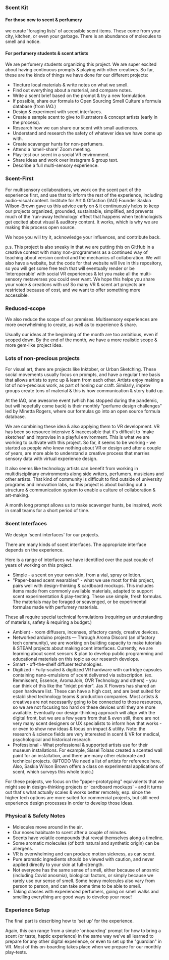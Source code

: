 ### Scent Kit
#### For those new to scent & perfumery
we curate 'foraging lists' of accessible scent items. These come from your city, kitchen, or even your garbage.
There is an abundance of molecules to smell and notice.

#### For perfumery students & scent artists
We are perfumery students organizing this project.
We are super excited about having continuous prompts & playing with other creatives.
So far, these are the kinds of things we have done for our different projects:

* Tincture local materials & write notes on what we smell.
* Find out everything about a material, and compare notes.
* Write a scent brief based on the prompt & try a new formulation.
* If possible, share our formula to Open Sourcing Smell Culture's formula database (from IAO.)
* Design & experiment with scent interfaces.
* Create a sample scent to give to illustrators & concept artists (early in the process).
* Research how we can share our scent with small audiences.
* Understand and research the safety of whatever idea we have come up with.
* Create scavenger hunts for non-perfumers.
* Attend a 'smell-share' Zoom meeting.
* Play-test our scent in a social VR environment.
* Share ideas and work over instagram & group text.
* Describe a full multi-sensory experience.

### Scent-First
For multisensory collaborations, we work on the scent part of the experience first, and use that to inform the rest of the experience, including audio-visual content. Institute for Art & Olfaction (IAO) Founder Saskia Wilson-Brown gave us this advice early on & it continuously helps to keep our projects organized, grounded, sustainable, simplified, and prevents much of the 'run-away technology' effect that happens when technologists get excited about visual & auditory content. It works, which is why we are making this process open source.

We hope you will try it, acknowledge your influences, and contribute back.

p.s. This project is also sneaky in that we are putting this on GitHub in a creative context with many non-programmers as a continued way of teaching about version control and the mechanics of collaboration. We will also have a website, but the code for that website will live in this repository, so you will get some free tech that will eventually render or be 'interoperable' with social VR experiences & let you make all the multi-sensory metaverses you could ever want. We hope this helps you share your voice & creations with us! So many VR & scent art projects are restricted because of cost, and we want to offer something more accessible.

### Reduced-scope
We also reduce the scope of our premises. Multisensory experiences are more overwhelming to create, as well as to experience & share. 

Usually our ideas at the beginning of the month are too ambitious, even if scoped down.
By the end of the month, we have a more realistic scope & more gem-like project idea.

### Lots of non-precious projects
For visual art, there are projects like Inktober, or Urban Sketching. These social movements usually focus on prompts, and have a regular time basis that allows artists to sync up & learn from each other. Artists enjoy making a lot of non-precious work, as part of honing our craft. Similarly, improv groups create tons of material & this is how communication & story build up.

At the IAO, one awesome event (which has stopped during the pandemic, but will hopefully come back) is their monthly "perfume design challenges" led by Minetta Rogers, where our formulas go into an open source formula database.

We are combining these idea & also applying them to VR development. VR has been so resource intensive & inaccessible that it's difficult to 'make sketches' and improvise in a playful environment. This is what we are working to cultivate with this project. So far, it seems to be working - we started as people who knew nothing about VR or design and after a couple of years, are more able to understand a creative process that marries sensory data with virtual experience design.

It also seems like technology artists can benefit from working in multidisciplinary environments along side writers, perfumers, musicians and other artists. That kind of community is difficult to find outside of university programs and innovation labs, so this project is about building out a structure & communication system to enable a culture of collaboration & art-making.

A month long prompt allows us to make scavenger hunts, be inspired, work in small teams for a short period of time.

### Scent Interfaces

We design 'scent interfaces' for our projects.  

There are many kinds of scent interfaces.
The appropriate interface depends on the experience.

Here is a range of interfaces we have identified over the past couple of years of working on this project.

* Simple - a scent on your own skin, from a vial, spray or lotion.
* "Paper-based scent wearables" - what we use most for this project, pairs well with design-thinking & cardboard mockups. This includes items made from commonly available materials, adapted to support scent experimentation & play-testing. These use simple, fresh formulas. The materials may be foraged or scavenged, or be experimental formulas made with perfumery materials.

These all require special technical formulations (requiring an understanding of materials, safety & requiring a budget.)
* Ambient - room diffusers, incenses, olfactory candy, creative devices.
* Networked arduino projects — Through Aroma Discord (an olfactory tech community), we are working on building capacity to make tutorials & STEAM projects about making scent interfaces. Currently, we are learning about scent sensors & plan to develop public programming and educational materials on this topic as our research develops.
* Smart - off-the-shelf diffuser technologies.
* Digitized - Fully-scaled & digitized VR hardware with cartridge capsules containing nano-emulsions of scent delivered via subscription. (ex. Remniscent, Essence, AromaJoin, OVR Technology and others) - you can think of this like the "inkjet printer". Jas X Flowers has shared an open hardware list. These can have a high cost, and are best suited for established technology teams & production companies. Most artists & creatives are not necessarily going to be connected to those resources, so we are not focusing too hard on these devices until they are more available. Eventually our design-thinking approach will align with the digital front, but we are a few years from that & even still, there are not very many scent designers or UX specialists to inform how that works - or even to show new ideas & focus on impact & utility.
Note: the research & science fields are very interested in scent & VR for medical, psychological and historical research.
* Professional - What professional & supported artists use for their museum installations. For example, Sissel Tolaas created a scented wall paint for an installation, and there are many other elaborate and technical projects. (@TODO We need a list of artists for reference here. Also, Saskia Wilson Brown offers a class on experimental applications of scent, which surveys this whole topic.)

For these projects, we focus on the "paper-prototyping" equivalents that we might see in design-thinking projects or 'cardboard mockups' - and it turns out that's what actually scales & works better remotely, esp. since the higher tech options are more suited for commercial projects, but still need experience design processes in order to develop those ideas.

### Physical & Safety Notes
* Molecules move around in the air.
* Our noses habituate to scent after a couple of minutes.
* Scents have volatile compounds that reveal themselves along a timeline.
* Some aromatic molecules (of both natural and synthetic origin) can be allergens.
* VR is overwhelming and can produce motion sickness, as can scent.
* Pure aromatic ingredients should be viewed with caution, and never applied directly to your skin at full-strength.
* Not everyone has the same sense of smell, either because of anosmic (including Covid anosmia), biological factors, or simply because we rarely use our sense of smell. Some heavy molecules also vary from person to person, and can take some time to be able to smell.
* Taking classes with experienced perfumers, going on smell walks and smelling everything are good ways to develop your nose!

### Experience Setup
The final part is describing how to 'set up' for the experience.

Again, this can range from a simple 'onboarding' prompt for how to bring a scent (or taste, haptic experience) in the same way we've all learned to prepare for any other digital experience, or even to set up the "guardian" in VR. Most of this on-boarding takes place when we prepare for our monthly play-tests.
